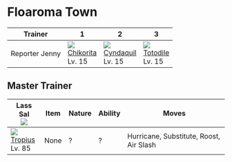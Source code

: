 # Floaroma Town

Trainer        | 1                                   | 2                                   | 3                                  | 
---            | ---                                 | ---                                 | ---                                | 
Reporter Jenny | ![][152]<br> [Chikorita]<br> Lv. 15 | ![][155]<br> [Cyndaquil]<br> Lv. 15 | ![][158]<br> [Totodile]<br> Lv. 15 | 

## Master Trainer

Lass Sal<br> ![][lass]            | Item | Nature | Ability | Moves                                   | 
---                               | ---  | ---    | ---     | ---                                     | 
![][357]<br> [Tropius]<br> Lv. 85 | None | ?      | ?       | Hurricane, Substitute, Roost, Air Slash | 

[Chikorita]: ../../pokemon_changes/152/
[Cyndaquil]: ../../pokemon_changes/155/
[Totodile]: ../../pokemon_changes/158/
[Tropius]: ../../pokemon_changes/357/
[152]: ../img/pokemon/152.png
[155]: ../img/pokemon/155.png
[158]: ../img/pokemon/158.png
[357]: ../img/pokemon/357.png
[lass]: ../img/trainer/lass.png

